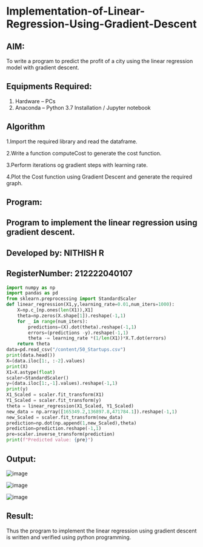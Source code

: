 # Implementation-of-Linear-Regression-Using-Gradient-Descent

## AIM:
To write a program to predict the profit of a city using the linear regression model with gradient descent.

## Equipments Required:
1. Hardware – PCs
2. Anaconda – Python 3.7 Installation / Jupyter notebook

## Algorithm

1.Import the required library and read the dataframe.

2.Write a function computeCost to generate the cost function.

3.Perform iterations og gradient steps with learning rate.

4.Plot the Cost function using Gradient Descent and generate the required graph.

## Program:

## Program to implement the linear regression using gradient descent.
## Developed by: NITHISH R
## RegisterNumber: 212222040107

```python
import numpy as np
import pandas as pd
from sklearn.preprocessing import StandardScaler
def linear_regression(X1,y,learning_rate=0.01,num_iters=1000):
    X=np.c_[np.ones(len(X1)),X1]
    theta=np.zeros(X.shape[1]).reshape(-1,1)
    for _ in range(num_iters):
        predictions=(X).dot(theta).reshape(-1,1)
        errors=(predictions -y).reshape(-1,1)
        theta -= learning_rate *(1/len(X1))*X.T.dot(errors)
    return theta
data=pd.read_csv("/content/50_Startups.csv")
print(data.head())
X=(data.iloc[1:, :-2].values)
print(X)
X1=X.astype(float)
scaler=StandardScaler()
y=(data.iloc[1:,-1].values).reshape(-1,1)
print(y)
X1_Scaled = scaler.fit_transform(X1)
Y1_Scaled = scaler.fit_transform(y)
theta = linear_regression(X1_Scaled, Y1_Scaled)
new_data = np.array([165349.2,136897.8,471784.1]).reshape(-1,1)
new_Scaled = scaler.fit_transform(new_data)
prediction=np.dot(np.append(1,new_Scaled),theta)
prediction=prediction.reshape(-1,1)
pre=scaler.inverse_transform(prediction)
print(f"Predicted value: {pre}")

```
## Output:

![image](https://github.com/user-attachments/assets/9a08623f-840c-4873-b2c5-a43aa25171ad)

![image](https://github.com/user-attachments/assets/ac2701b4-ae22-4eb4-8e7f-3acf7a43a088)

![image](https://github.com/user-attachments/assets/c5b19be6-8d0d-4d09-b119-7362506665e7)

## Result:
Thus the program to implement the linear regression using gradient descent is written and verified using python programming.
